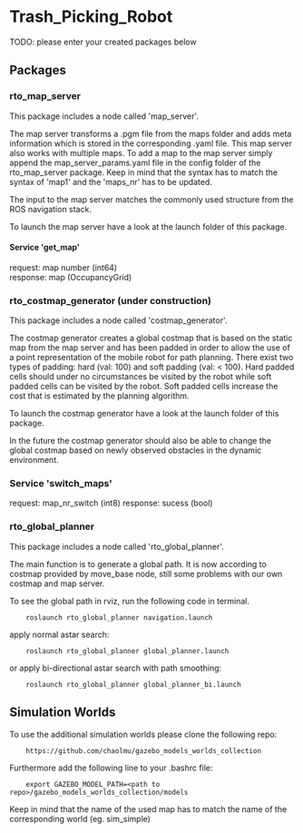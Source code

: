 # Trash_Picking_Robot

TODO: please enter your created packages below

## Packages

### rto_map_server
This package includes a node called 'map_server'.

The map server transforms a .pgm file from the maps folder and adds meta information which is stored in the corresponding .yaml file. 
This map server also works with multiple maps.
To add a map to the map server simply append the map_server_params.yaml file in the config folder of the rto_map_server package.
Keep in mind that the syntax has to match the syntax of 'map1' and the 'maps_nr' has to be updated.

The input to the map server matches the commonly used structure from the ROS navigation stack.

To launch the map server have a look at the launch folder of this package.

#### Service 'get_map'
request: map number (int64)  
response: map (OccupancyGrid)

### rto_costmap_generator (under construction)
This package includes a node called 'costmap_generator'.

The costmap generator creates a global costmap that is based on the static map from the map server and has been padded in order to allow the use of a point 
representation of the mobile robot for path planning. There exist two types of padding: hard (val: 100) and soft padding (val: < 100). Hard padded cells should under no circumstances be  visited by the robot while soft padded cells can be visited by the robot. Soft padded cells increase the cost that is estimated by the planning algorithm. 

To launch the costmap generator have a look at the launch folder of this package.

In the future the costmap generator should also be able to change the global costmap based on newly observed obstacles in the dynamic environment.

### Service 'switch_maps'
request: map_nr_switch (int8)
response: sucess (bool)

### rto_global_planner
This package includes a node called 'rto_global_planner'.

The main function is to generate a global path. It is now according to costmap provided by move_base node, still some problems with our own costmap and map server. 

To see the global path in rviz, run the following code in terminal.

        roslaunch rto_global_planner navigation.launch
        
apply normal astar search:
        
        roslaunch rto_global_planner global_planner.launch
        
or apply bi-directional astar search with path smoothing:

        roslaunch rto_global_planner global_planner_bi.launch


## Simulation Worlds

To use the additional simulation worlds please clone the following repo:

        https://github.com/chaolmu/gazebo_models_worlds_collection

Furthermore add the following line to your .bashrc file:

        export GAZEBO_MODEL_PATH=<path to repo>/gazebo_models_worlds_collection/models

Keep in mind that the name of the used map has to match the name of the corresponding world (eg. sim_simple)

